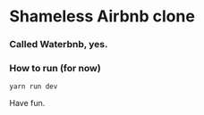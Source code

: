 # Shameless Airbnb clone
### Called Waterbnb, yes.

### How to run (for now)
```
yarn run dev
```

Have fun.